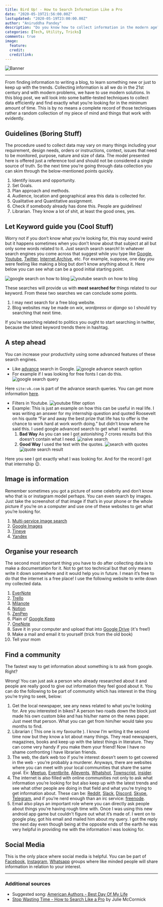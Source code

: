 ```yaml
---
title: Bird Up! - How to Search Information Like a Pro
date: "2020-05-19T21:56:00.00Z"
lastupdated: "2020-05-19T23:00:00.00Z"
author: "Aniruddha Pandey"
description: "Do you know how to collect information in the modern age?"
categories: [Tech, Utility, Tricks]
comments: true
image:
  feature: 
  credit: 
  creditlink: 
---
```


![Banner]()

---

From finding information to writing a blog, to learn something new or just to keep up with the trends. Collecting information is all we do in the 21st century and with modern problems, we have to use modern solutions. In this blog post, we will look into some battle-tested techniques to collect data efficiently and find exactly what you’re looking for in the minimum amount of time. This is by no means a complete record of those techniques rather a random collection of my piece of mind and things that work with evidently.

## Guidelines (Boring Stuff)
The procedure used to collect data may vary on many things including your requirement, design needs, orders or instructions, context, issues that need to be monitored, purpose, nature and size of data. The model presented here is offered just a reference tool and should not be considered a single source of truth. So the next time you’re going through data collection you can skim through the below-mentioned points quickly.
1. Identify issues and opportunity.
2. Set Goals.
3. Plan approach and methods.
4. Audience, location and geographical area this data is collected for.
5. Qualitative and Quantitative assignment.
6. Check if somebody already has done this. People are guidelines!
7. Librarian. They know a lot of shit, at least the good ones, yes.

## Let Keyword guide you (Cool Stuff)
Worry not if you don’t know what you’re looking for, this may sound weird but it happens sometimes when you don’t know about that subject at all but only some words related to it. Just search search search! In whatever search engines you come across that suggest while you type like [Google](https://www.google.com/), [Youtube](https://www.youtube.com/), [Twitter](https://www.twitter.com/), [Internet Archive](https://archive.org/), etc. For example, suppose, one day you were feeling like making a blog but don’t know anything about it. Here below you can see what can be a good initial starting point.

![google search on how to blog](./google-search.png)
![youtube search on how to blog](./youtube-search.png)

These searches will provide us with **most searched for** things related to our keyword. From these two searches we can conclude some points.
1. I may next search for a free blog website.
2. Blog websites may be made on _wix_, _wordpress_ or _django_ so I should try searching that next time.

If you’re searching related to politics you ought to start searching in twitter, because the latest keyword trends there in hashtag.

## A step ahead
You can increase your productivity using some advanced features of these search engines.
- Like [advance](https://www.google.com/advanced_search) search in Google.
![google advance search option](./advance-search.png)
- For example if I was looking for free fonts I can do this.
![google search query](./search-query.png)

Here `site:vk.com` is part of the advance search queries. You can get more information [here](http://www.googleguide.com/advanced_operators_reference.html).

- Filters in Youtube.
![youtube filter option](./youtube-filter.png)
- Example: This is just an example on how this can be useful in real life. I was writing an answer for my internship question and quoted Roosevelt on his quote “Far and away the best prize that life has to offer is the chance to work hard at work worth doing.” but didn’t know where he said this. I used google advanced search to get what I wanted.
	1. **Bad Way**
	As you can see I got astonishing 7 crores results but this doesn’t contain what I need.
	![naive search](./naive-search.png)
	2. **Good Way**
	I used the text with the quotes.
	![search with quotes](./search-with-quotes.png)
	![quote search result](./quote-search-result.png)

Here you see I got exactly what I was looking for. And for the record I got that internship 😉.

## Image is information
Remember sometimes you got a picture of some celebrity and don’t know who that is or instagram model perhaps. You can even search by images. Just take the screenshot of that image if that’s in your phone or the whole picture if you’re on a computer and use one of these websites to get what you’re looking for.
1. [Multi-service image search](https://iqdb.org/)
2. [Google Images](https://images.google.com/)
3. [Tineye](https://tineye.com/)
4. [Yandex](https://yandex.com/images/)

## Organise your research
The second most important thing you have to do after collecting data is to make a documentation for it. Not to get too technical but that only means write it down somewhere and it would help you in future. I mean it’s free to do that the internet is a free place! I use the following website to write down my collected data.
1. [EverNote](https://evernote.com/)
2. [Trello](https://trello.com/)
3. [Milanote](https://milanote.com/)
4. [Notion](https://www.notion.so/)
5. [ZenPen](https://zenpen.io/)
6. Plain ol’ [Google Keep](https://keep.google.com/)
7. [OneNote](https://www.onenote.com/)
8. Save it in your computer and upload that into [Google Drive](https://www.google.com/drive/) (it's free!)
9. Make a mail and email it to yourself (trick from the old book)
10. Tell your mom

## Find a community
The fastest way to get information about something is to ask from google. Right?

Wrong! You can just ask a person who already researched about it and people are really good to give out information they feel good about it. You can do the following to be part of community which has interest in the thing you’re trying to seek, below:
1. Get the local newspaper, see any news related to what you’re looking for. Are you interested in bikes? A person two roads down the block just made his own custom bike and has his/her name on the news paper. Just meet that person. What you can get from him/her would take you months to find.
2. Librarian ( This one is my favourite ). I know I’m writing it the second time now but they know a lot about many things. They read newspapers, magazines, books and keep up with the latest things in literature. They can come very handy if you make them your friend! Now I have no shame confronting I have librarian friends.
3. The web, the dark web too if you’re interest doesn’t seem to get covered in the web - you’re probably a murderer. Anyways, there are websites where you can meet with your local communities that share the same goal. Ex: [Meetup](https://www.meetup.com/), [Eventbrite](https://www.eventbrite.com/), [Allevents](https://allevents.in/), [Whatshot](https://www.whatshot.in/), [Townscript](https://www.townscript.com/), [insider](https://www.insider.in/).
4. The internet is also filled with online communities not only to ask what information you’re looking for but also keep up with the latest trends and see what other people are doing in that field and what you’re trying to get information about. These can be: [Reddit](https://www.reddit.com/), [Slack](https://slack.com/), [Discord](https://discord.com/), [Skype](https://www.skype.com/en/), [Telegram](https://telegram.org/), and if you’re nerd enough than an irc service: [freenode](https://freenode.net/).
5. Email also plays an important role where you can directly ask people about things you’re having rough time with. Once I was using this new android app game but couldn't figure out what it’s made of. I went on to google play, got his email and mailed him about my query. I got the reply the next day even though being at the opposite ends of the earth he was very helpful in providing me with the information I was looking for.

## Social Media
This is the only place where social media is helpful. You can be part of [Facebook](https://www.facebook.com/), [Instagram](https://www.instagram.com/?hl=en), [Whatsapp](https://www.whatsapp.com/) groups where like minded people will share information in relation to your interest.

---
### Additional sources

- Suggested song: [American Authors - Best Day Of My Life](https://youtu.be/Y66j_BUCBMY)
- [Stop Wasting Time - How to Search Like a Pro](https://www.lifehack.org/articles/technology/stop-wasting-time-how-to-search-like-a-pro.html) by Julie McCormick